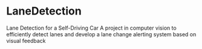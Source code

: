 # LaneDetection
Lane Detection for a Self-Driving Car
A project in computer vision to efficiently detect lanes and develop a lane change alerting system based on visual feedback
